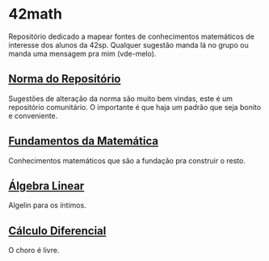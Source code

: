 # 42math
Repositório dedicado a mapear fontes de conhecimentos matemáticos de interesse dos alunos da 42sp. Qualquer sugestão manda lá no grupo ou manda uma mensagem pra mim (vde-melo).

## [Norma do Repositório](https://github.com/vinicius111andrade/42math/blob/main/norma.md)  
Sugestões de alteração da norma são muito bem vindas, este é um repositório comunitário. O importante é que haja um padrão que seja bonito e conveniente.

## [Fundamentos da Matemática](https://github.com/vinicius111andrade/42math/blob/main/fundamentos.md)  
Conhecimentos matemáticos que são a fundação pra construir o resto.

## [Álgebra Linear](https://github.com/vinicius111andrade/42math/blob/main/algebra_linear.md)  
Algelin para os íntimos.

## [Cálculo Diferencial](https://github.com/vinicius111andrade/42math/edit/main/calculus.md)  
O choro é livre.
